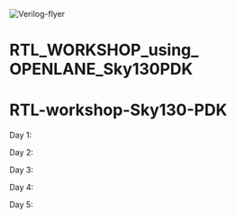 ![Verilog-flyer](https://user-images.githubusercontent.com/68396186/120019036-93aead80-c005-11eb-8d90-11b52d5f81e1.png)
# RTL_WORKSHOP_using_ OPENLANE_Sky130PDK


# RTL-workshop-Sky130-PDK


Day 1:

Day 2: 

Day 3:

Day 4:

Day 5:
